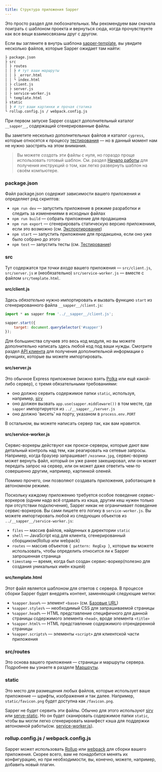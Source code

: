```yaml
---
title: Структура приложения Sapper
---
```


Это просто раздел для любознательных.  Мы рекомендуем вам сначала поиграть с шаблоном проекта и вернуться сюда, когда прочувствуете как все вещи взаимосвязаны друг с другом.

Если вы загляните в внутрь шаблона [sapper-template](https://github.com/sveltejs/sapper-template), вы увидите несколько файлов, которые Sapper ожидает там найти:

```bash
├ package.json
├ src
│ ├ routes
│ │ ├ # тут ваши маршруты
│ │ ├ _error.html
│ │ └ index.html
│ ├ client.js
│ ├ server.js
│ ├ service-worker.js
│ └ template.html
├ static
│ ├ # тут ваши картинки и прочая статика
└ rollup.config.js / webpack.config.js
```

При первом запуске Sapper создаст дополнительный каталог `__sapper__`, содержащий сгенерированные файлы.

Вы заметите несколько дополнительных файлов и каталог `cypress`, которые относятся к процессу [тестирования](guide#testing) — но в данный момент нам не нужно заострять на этом внимания.

> Вы можете *создать* эти файлы с нуля, но гораздо проще использовать готовый шаблон. См. раздел [Начало работы](guide#getting-started) для получения инструкций о том, как легко развернуть шаблон на своём компьютере.


### package.json

Файл package.json содержит зависимости вашего приложения и определяет ряд скриптов:

* `npm run dev` — запустить приложение в режиме разработки и следить за изменениями в исходных файлах
* `npm run build` — собрать приложение для продакшена
* `npm run export` — сгенерировать статическую версию приложениия, если это возможно (см. [Экспортирование](guide#exporting))
* `npm start` — запустить приложение для продакшена, если оно уже было собрано до этого
* `npm test` — запустить тесты (см. [Тестирование](guide#testing))


### src

Тут содержатся три *точки входа* вашего приложения — `src/client.js`, `src/server.js` и (необязательно) `src/service-worker.js` — вместе с файлом `src/template.html`.

#### src/client.js

Здесь *обязательно* нужно импортировать и вызвать функцию `start` из сгенерированного файла `__sapper__/client.js`:

```js
import * as sapper from '../__sapper__/client.js';

sapper.start({
	target: document.querySelector('#sapper')
});
```

Для большинства случаев это весь код модуля, но вы можете дополнительно написать здесь любой код под ваши нужды. Смотрите раздел [API клиента](guide#client-api) для получения дополнительной информации о функциях, которые вы можете импортировать.

#### src/server.js

Это обычное Express приложение (можно взять [Polka](https://github.com/lukeed/polka) или ещё какой-либо сервер), с тремя обязательными требованиями:

* оно должно сервить содержимое папки `static`, используя, например, [sirv](https://github.com/lukeed/sirv)
* оно должен вызвать `app.use(sapper.middleware())` в том месте, где `sapper` импортируется из `../__sapper__/server.js`
* оно должно 'висеть' на порту, указаном в `process.env.PORT`

В остальном, вы можете написать сервер так, как вам нравится.


#### src/service-worker.js

Сервис-воркеры действуют как прокси-серверы, которые дают вам детальный контроль над тем, как реагировать на сетевые запросы. Например, когда браузер запрашивает `/козлики.jpg`, сервис-воркер может вернуть файл, который он уже ранее закешировал, или он может передать запрос на сервер, или он может даже ответить чем-то совершенно другим, например, картинкой оленей.

Помимо прочего, они позволяют создавать приложения, работающие в автономном режиме.

Поскольку каждому приложению требуется особое поведение сервис-воркеров (одним надо всё отдавать из кэша, другим кеш нужен только при отсутствии подключения), Sapper никак не ограничивает поведение сервис-воркеров. Вы сами пишете его логику в `service-worker.js`. Вы можете импортировать любой из следующих объектов из `../__sapper__/service-worker.js`:

* `files` — массив файлов, найденных в директории `static`
* `shell` — JavaScript код для клиента, сгенерированный сборщиком(Rollup или webpack)
* `routes` — массив объектов `{ pattern: RegExp }`, которые вы можете использовать, чтобы определить относится ли к Sapper запрошенная страница
* `timestamp` — время, когда был создан сервис-воркер(полезно для создания уникальных имён кэшей)


#### src/template.html

Этот файл является шаблоном для ответов с сервера. В процессе сборки Sapper будет внедрять контент, заменяющий следующие метки:

* `%sapper.base%` — элемент `<base>` (см. [Базовые URL](guide#base-urls))
* `%sapper.styles%` — необходимый CSS для запрашиваемой страницы
* `%sapper.head%` — HTML представление специфичного для данной страницы содержимого элемента `<head>`, вроде элемента `<title>`
* `%sapper.html%` — HTML представление содержимого отрендеренной страницы
* `%sapper.scripts%` — элементы `<script>` для клиентской части приложения


### src/routes

Это основа вашего приложения — страницы и маршруты сервера. Подробнее вы узнаете в разделе [Маршруты](guide#routing).


### static

Это место для размещения любых файлов, которые использует ваше приложение — шрифты, изображения и так далее. Например, `static/favicon.png` будет доступна как `/favicon.png`.

Sapper не будет сервить эти файлы. Обычно для этого используют [sirv](https://github.com/lukeed/sirv) или [serve-static](https://github.com/expressjs/serve-static). Но он будет сканировать содержимое папки `static`, чтобы вы могли легко сгенерировать манифест кэша для поддержки автономной работы(см. [service-worker.js](guide#templates-service-worker-js)).

### rollup.config.js / webpack.config.js

Sapper может использовать [Rollup](https://rollupjs.org/) или [webpack](https://webpack.js.org/) для сборки вашего приложения. Скорее всего, вам не понадобится менять их конфигурацию, но при необходимости, вы, конечно, можете, например, добавить новый плагин.
